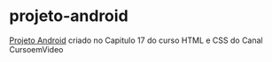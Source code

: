 # projeto-android
 <a href="https://juceliocosta.github.io/projeto-android/">Projeto Android</a> criado no Capitulo 17 do curso HTML e CSS do Canal CursoemVideo

